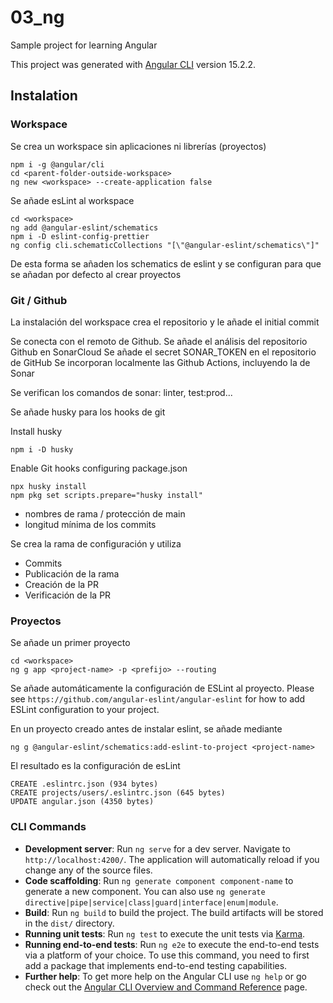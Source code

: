 # 03_ng

Sample project for learning Angular

This project was generated with [Angular CLI](https://github.com/angular/angular-cli) version 15.2.2.

## Instalation

### Workspace

Se crea un workspace sin aplicaciones ni librerías (proyectos)

```shell
npm i -g @angular/cli
cd <parent-folder-outside-workspace>
ng new <workspace> --create-application false
```

Se añade esLint al workspace

```shell
cd <workspace>
ng add @angular-eslint/schematics
npm i -D eslint-config-prettier
ng config cli.schematicCollections "[\"@angular-eslint/schematics\"]"
```

De esta forma se añaden los schematics de eslint y se configuran para que se añadan por defecto al crear proyectos

### Git / Github

La instalación del workspace crea el repositorio y le añade el initial commit

Se conecta con el remoto de Github.
Se añade el análisis del repositorio Github en SonarCloud
Se añade el secret SONAR_TOKEN en el repositorio de GitHub
Se incorporan localmente las Github Actions, incluyendo la de Sonar

Se verifican los comandos de sonar: linter, test:prod...

Se añade husky para los hooks de git

Install husky

```shell
npm i -D husky 

```

Enable Git hooks configuring package.json

```shell
npx husky install
npm pkg set scripts.prepare="husky install"
```

- nombres de rama / protección de main
- longitud mínima de los commits

Se crea la rama de configuración y utiliza

- Commits
- Publicación de la rama
- Creación de la PR
- Verificación de la PR

### Proyectos

Se añade un primer proyecto

```shell
cd <workspace>
ng g app <project-name> -p <prefijo> --routing
```

Se añade automáticamente la configuración de ESLint  al proyecto.
Please see `https://github.com/angular-eslint/angular-eslint` for how to add ESLint configuration to your project.

En un proyecto creado antes de instalar eslint, se añade mediante 

```shell
ng g @angular-eslint/schematics:add-eslint-to-project <project-name>
```

El resultado es la configuración de esLint

```shell
CREATE .eslintrc.json (934 bytes)
CREATE projects/users/.eslintrc.json (645 bytes)
UPDATE angular.json (4350 bytes)
```

### CLI Commands

- **Development server**: Run `ng serve` for a dev server. Navigate to `http://localhost:4200/`. The application will automatically reload if you change any of the source files.
- **Code scaffolding**: Run `ng generate component component-name` to generate a new component. You can also use `ng generate directive|pipe|service|class|guard|interface|enum|module`.
- **Build**: Run `ng build` to build the project. The build artifacts will be stored in the `dist/` directory.
- **Running unit tests**: Run `ng test` to execute the unit tests via [Karma](https://karma-runner.github.io).
- **Running end-to-end tests**: Run `ng e2e` to execute the end-to-end tests via a platform of your choice. To use this command, you need to first add a package that implements end-to-end testing capabilities.
- **Further help**: To get more help on the Angular CLI use `ng help` or go check out the [Angular CLI Overview and Command Reference](https://angular.io/cli) page.
